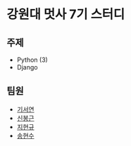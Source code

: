 # 강원대 멋사 7기 스터디

## 주제

- Python (3)
- Django

## 팀원

- [기서연](./ki)
- [신봉근](./shin)
- [지현규](./ji)
- [송현수](./song)
